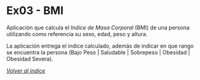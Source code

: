 # Ex03 - BMI

Aplicación que calcula el *Indice de Masa Corporal* (BMI) de una persona utilizando como referencia su sexo, edad, peso y altura.

La aplicación entrega el indice calculado, además de indicar en que rango se encuentra la persona (Bajo Peso | Saludable | Sobrepeso | Obesidad | Obesidad Severa).


[*Volver al indice*](../README.md)